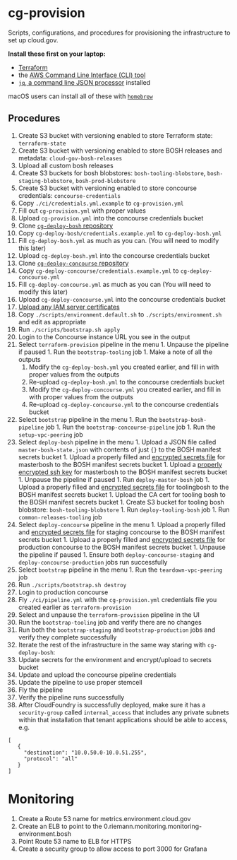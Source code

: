 # cg-provision

Scripts, configurations, and procedures for provisioning the infrastructure to set up cloud.gov.

**Install these first on your laptop:**
* [Terraform](https://www.terraform.io/)
* the [AWS Command Line Interface (CLI) tool](https://aws.amazon.com/cli/)
* [`jq`, a command line JSON processor](https://stedolan.github.io/jq/) installed

macOS users can install all of these with [`homebrew`](http://brew.sh/)

## Procedures

1. Create S3 bucket with versioning enabled to store Terraform state: `terraform-state`
1. Create S3 bucket with versioning enabled to store BOSH releases and metadata: `cloud-gov-bosh-releases`
  1. Upload all custom bosh releases
1. Create S3 buckets for bosh blobstores: `bosh-tooling-blobstore`, `bosh-staging-blobstore`, `bosh-prod-blobstore`
1. Create S3 bucket with versioning enabled to store concourse credentials: `concourse-credentials`
  1. Copy `./ci/credentials.yml.example` to `cg-provision.yml`
  1. Fill out `cg-provision.yml` with proper values
  1. Upload `cg-provision.yml` into the concourse credentials bucket
1. Clone [`cg-deploy-bosh` repository](https://github.com/18F/cg-deploy-bosh)
  1. Copy `cg-deploy-bosh/credentials.example.yml` to `cg-deploy-bosh.yml`
  1. Fill `cg-deploy-bosh.yml` as much as you can. (You will need to modify this later)
  1. Upload `cg-deploy-bosh.yml` into the concourse credentials bucket
1. Clone [`cg-deploy-concourse` repository](https://github.com/18F/cg-deploy-concourse)
  1. Copy `cg-deploy-concourse/credentials.example.yml` to `cg-deploy-concourse.yml`
  1. Fill `cg-deploy-concourse.yml` as much as you can (You will need to modify this later)
  1. Upload `cg-deploy-concourse.yml` into the concourse credentials bucket
1. [Upload any IAM server certificates](https://github.com/18F/https#loading-the-cert-into-amazon-web-services)
1. Copy `./scripts/environment.default.sh` to `./scripts/environment.sh` and edit as appropriate
1. Run `./scripts/bootstrap.sh apply`
1. Login to the Concourse instance URL you see in the output
  1. Select `terraform-provision` pipeline in the menu
    1. Unpause the pipeline if paused
    1. Run the `bootstrap-tooling` job
    1. Make a note of all the outputs
      1. Modify the `cg-deploy-bosh.yml` you created earlier, and fill in with proper values from the outputs
      1. Re-upload `cg-deploy-bosh.yml` to the concourse credentials bucket
      1. Modify the `cg-deploy-concourse.yml` you created earlier, and fill in with proper values from the outputs
      1. Re-upload `cg-deploy-concourse.yml` to the concourse credentials bucket
  1. Select `bootstrap` pipeline in the menu
    1. Run the `bootstrap-bosh-pipeline` job
    1. Run the `bootstrap-concourse-pipeline` job
    1. Run the `setup-vpc-peering` job
  1. Select `deploy-bosh` pipeline in the menu
    1. Upload a JSON file called `master-bosh-state.json` with contents of just `{}` to the BOSH manifest secrets bucket
    1. Upload a properly filled and [encrypted secrets file](https://docs.cloud.gov/ops/updating-cf/#updating-secrets-yml) for masterbosh to the BOSH manifest secrets bucket
    1. Upload a [properly encrypted ssh key](https://github.com/18F/cg-pipeline-tasks/blob/master/generate_key.sh) for masterbosh to the BOSH manifest secrets bucket
    1. Unpause the pipeline if paused
    1. Run `deploy-master-bosh` job
    1. Upload a properly filled and [encrypted secrets file](https://docs.cloud.gov/ops/updating-cf/#updating-secrets-yml) for toolingbosh to the BOSH manifest secrets bucket
    1. Upload the CA cert for tooling bosh to the BOSH manifest secrets bucket
    1. Create S3 bucket for tooling bosh blobstore: `bosh-tooling-blobstore`
    1. Run `deploy-tooling-bosh` job
    1. Run `common-releases-tooling` job
  1. Select `deploy-concourse` pipeline in the menu
    1. Upload a properly filled and [encrypted secrets file](https://docs.cloud.gov/ops/updating-cf/#updating-secrets-yml) for staging concourse to the BOSH manifest secrets bucket
    1. Upload a properly filled and [encrypted secrets file](https://docs.cloud.gov/ops/updating-cf/#updating-secrets-yml) for production concourse to the BOSH manifest secrets bucket
    1. Unpause the pipeline if paused
    1. Ensure both `deploy-concourse-staging` and `deploy-concourse-production` jobs run successfully
  1. Select `bootstrap` pipeline in the menu
    1. Run the `teardown-vpc-peering` job
1. Run `./scripts/bootstrap.sh destroy`
1. Login to production concourse
1. Fly `./ci/pipeline.yml` with the `cg-provision.yml` credentials file you created earlier as `terraform-provision`
  1. Select and unpause the `terraform-provision` pipeline in the UI
  1. Run the `bootstrap-tooling` job and verify there are no changes
  1. Run both the `bootstrap-staging` and `bootstrap-production` jobs and verify they complete successfully
1. Iterate the rest of the infrastructure in the same way staring with `cg-deploy-bosh`:
  1. Update secrets for the environment and encrypt/upload to secrets bucket
  1. Update and upload the concourse pipeline credentials
  1. Update the pipeline to use proper stemcell
  1. Fly the pipeline
  1. Verify the pipeline runs successfully
1. After CloudFoundry is successfully deployed, make sure it has a `security-group` called `internal_access` that includes any private subnets within that installation that tenant applications should be able to access, e.g.

 ```
 [
    {
      "destination": "10.0.50.0-10.0.51.255",
      "protocol": "all"
    }
 ]
```

  # Monitoring
  1. Create a Route 53 name for metrics.environment.cloud.gov
  1. Create an ELB to point to the 0.riemann.monitoring.monitoring-environment.bosh
  1. Point Route 53 name to ELB for HTTPS
  1. Create a security group to allow access to port 3000 for Grafana

